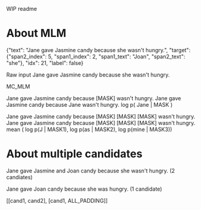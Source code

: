 WIP readme


# About MLM

{"text": "Jane gave Jasmine candy because she wasn't hungry.", "target": {"span2_index": 5, "span1_index": 2, "span1_text": "Joan", "span2_text": "she"}, "idx": 21, "label": false}


Raw input
Jane gave Jasmine candy because she wasn't hungry.

MC_MLM

Jane gave Jasmine candy because \[MASK\] wasn't hungry.
Jane gave Jasmine candy because Jane wasn't hungry.
log p( Jane | MASK )

Jane gave Jasmine candy because \[MASK\] \[MASK\] \[MASK\] wasn't hungry.
Jane gave Jasmine candy because \[MASK\] \[MASK\] \[MASK\] wasn't hungry.
mean (  log p(J | MASK1), log p(as | MASK2), log p(mine | MASK3))


# About multiple candidates
Jane gave Jasmine and Joan candy because she wasn't hungry.  (2 candiates)

Jane gave Joan candy because she was hungry. (1 candidate)

[[cand1,  cand2],  [cand1, ALL_PADDING]]